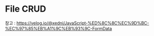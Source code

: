 # File CRUD 

참고 : https://velog.io/@xedni/JavaScript-%ED%8C%8C%EC%9D%BC-%EC%97%85%EB%A1%9C%EB%93%9C-FormData